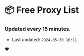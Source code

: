 # :package: Free Proxy List
### Updated every 15 minutes.

- Last updated: `2024-05-30 16:11`

:heart:
